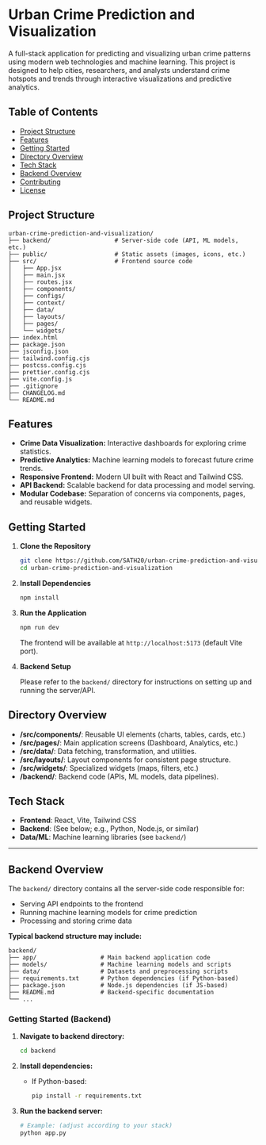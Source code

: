 # Urban Crime Prediction and Visualization

A full-stack application for predicting and visualizing urban crime patterns using modern web technologies and machine learning. This project is designed to help cities, researchers, and analysts understand crime hotspots and trends through interactive visualizations and predictive analytics.

## Table of Contents

- [Project Structure](#project-structure)
- [Features](#features)
- [Getting Started](#getting-started)
- [Directory Overview](#directory-overview)
- [Tech Stack](#tech-stack)
- [Backend Overview](#backend-overview)
- [Contributing](#contributing)
- [License](#license)

## Project Structure

```
urban-crime-prediction-and-visualization/
├── backend/                  # Server-side code (API, ML models, etc.)
├── public/                   # Static assets (images, icons, etc.)
├── src/                      # Frontend source code
│   ├── App.jsx
│   ├── main.jsx
│   ├── routes.jsx
│   ├── components/
│   ├── configs/
│   ├── context/
│   ├── data/
│   ├── layouts/
│   ├── pages/
│   └── widgets/
├── index.html
├── package.json
├── jsconfig.json
├── tailwind.config.cjs
├── postcss.config.cjs
├── prettier.config.cjs
├── vite.config.js
├── .gitignore
├── CHANGELOG.md
└── README.md
```

## Features

- **Crime Data Visualization:** Interactive dashboards for exploring crime statistics.
- **Predictive Analytics:** Machine learning models to forecast future crime trends.
- **Responsive Frontend:** Modern UI built with React and Tailwind CSS.
- **API Backend:** Scalable backend for data processing and model serving.
- **Modular Codebase:** Separation of concerns via components, pages, and reusable widgets.

## Getting Started

1. **Clone the Repository**

   ```bash
   git clone https://github.com/SATH20/urban-crime-prediction-and-visualization.git
   cd urban-crime-prediction-and-visualization
   ```

2. **Install Dependencies**

   ```bash
   npm install
   ```

3. **Run the Application**

   ```bash
   npm run dev
   ```

   The frontend will be available at `http://localhost:5173` (default Vite port).

4. **Backend Setup**

   Please refer to the `backend/` directory for instructions on setting up and running the server/API.

## Directory Overview

- **/src/components/**: Reusable UI elements (charts, tables, cards, etc.)
- **/src/pages/**: Main application screens (Dashboard, Analytics, etc.)
- **/src/data/**: Data fetching, transformation, and utilities.
- **/src/layouts/**: Layout components for consistent page structure.
- **/src/widgets/**: Specialized widgets (maps, filters, etc.)
- **/backend/**: Backend code (APIs, ML models, data pipelines).

## Tech Stack

- **Frontend**: React, Vite, Tailwind CSS
- **Backend**: (See below; e.g., Python, Node.js, or similar)
- **Data/ML**: Machine learning libraries (see `backend/`)


---

## Backend Overview

The `backend/` directory contains all the server-side code responsible for:

- Serving API endpoints to the frontend
- Running machine learning models for crime prediction
- Processing and storing crime data

**Typical backend structure may include:**
```
backend/
├── app/                  # Main backend application code
├── models/               # Machine learning models and scripts
├── data/                 # Datasets and preprocessing scripts
├── requirements.txt      # Python dependencies (if Python-based)
├── package.json          # Node.js dependencies (if JS-based)
├── README.md             # Backend-specific documentation
└── ...
```

### Getting Started (Backend)

1. **Navigate to backend directory:**
   ```bash
   cd backend
   ```

2. **Install dependencies:**

   - If Python-based:
     ```bash
     pip install -r requirements.txt
     ```

   

3. **Run the backend server:**
   ```bash
   # Example: (adjust according to your stack)
   python app.py
   


